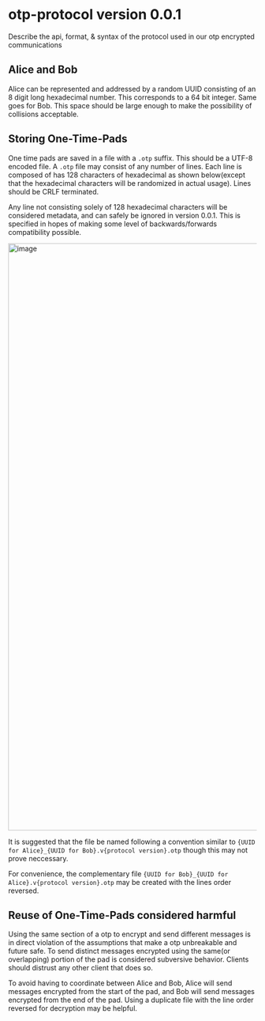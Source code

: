 # otp-protocol version 0.0.1

Describe the api, format, &amp; syntax of the protocol used in our otp encrypted communications

## Alice and Bob

Alice can be represented and addressed by a random UUID consisting of an 8 digit long hexadecimal number. This corresponds to a 64 bit integer. Same goes for Bob. This space should be large enough to make the possibility of collisions acceptable. 


## Storing One-Time-Pads
One time pads are saved in a file with a `.otp` suffix. This should be a UTF-8 encoded file. A `.otp` file may consist of any number of lines. 
Each line is composed of has 128 characters of hexadecimal as shown below(except that the hexadecimal characters will be randomized in actual usage). Lines should be CRLF terminated. 

Any line not consisting solely of 128 hexadecimal characters will be considered metadata, and can safely be ignored in version 0.0.1. 
This is specified in hopes of making some level of backwards/forwards compatibility possible. 

<img width="1188" alt="image" src="https://user-images.githubusercontent.com/24924799/225484177-ea5c9d98-d92d-4a81-810c-5e03ab639c9d.png">

It is suggested that the file be named following a convention similar to `{UUID for Alice}_{UUID for Bob}.v{protocol version}.otp` though this may not prove neccessary. 

For convenience, the complementary file `{UUID for Bob}_{UUID for Alice}.v{protocol version}.otp` may be created with the lines order reversed. 

## Reuse of One-Time-Pads considered harmful
Using the same section of a otp to encrypt and send different messages is in direct violation of the assumptions that make a otp unbreakable and future safe. 
To send distinct messages encrypted using the same(or overlapping) portion of the pad is considered subversive behavior. Clients should distrust any other client that does so. 

To avoid having to coordinate between Alice and Bob, Alice will send messages encrypted from the start of the pad, and Bob will send messages encrypted from the end of the pad. Using a duplicate file with the line order reversed for decryption may be helpful. 
